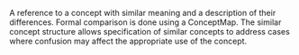 A reference to a concept with similar meaning and a description of their differences. Formal comparison is done using a ConceptMap. The similar concept structure allows specification of similar concepts to address cases where confusion may affect the appropriate use of the concept.